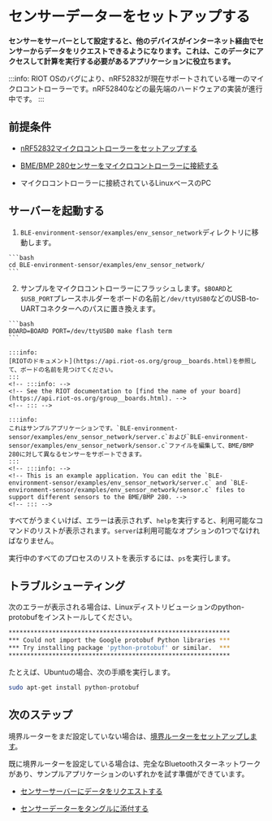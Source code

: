 # センサーデーターをセットアップする
<!-- # Set up a sensor server -->

**センサーをサーバーとして設定すると、他のデバイスがインターネット経由でセンサーからデータをリクエストできるようになります。これは、このデータにアクセスして計算を実行する必要があるアプリケーションに役立ちます。**
<!-- **By setting up a sensor as a server, you can allow other devices to request data from it over the internet. This is useful for applications that need to access this data and perform calculations on it.** -->

:::info:
RIOT OSのバグにより、nRF52832が現在サポートされている唯一のマイクロコントローラーです。nRF52840などの最先端のハードウェアの実装が進行中です。
:::
<!-- :::info: -->
<!-- Due to a bug in RIOT OS, the nRF52832 is the only supported microcontroller at the moment. An implementation for state-of-the-art hardware such as the nRF52840 is in progress. -->
<!-- ::: -->

## 前提条件
<!-- ## Prerequisites -->

- [nRF52832マイクロコントローラーをセットアップする](../how-to-guides/set-up-nrf52-microcontroller.md)
<!-- - [Set up an nRF52832 microcontroller](../how-to-guides/set-up-nrf52-microcontroller.md) -->
- [BME/BMP 280センサーをマイクロコントローラーに接続する](../how-to-guides/connect-bosch-bme-280-bmp-280.md)
<!-- - [Connect a BME/BMP 280 sensor to the microcontroller](../how-to-guides/connect-bosch-bme-280-bmp-280.md) -->
- マイクロコントローラーに接続されているLinuxベースのPC
<!-- - Linux-based PC that's connected to your microcontroller -->

## サーバーを起動する
<!-- ## Start the server -->

1. `BLE-environment-sensor/examples/env_sensor_network`ディレクトリに移動します。
  <!-- 1. Change into the `BLE-environment-sensor/examples/env_sensor_network` directory -->

    ```bash
    cd BLE-environment-sensor/examples/env_sensor_network/
    ```

2. サンプルをマイクロコントローラーにフラッシュします。`$BOARD`と`$USB_PORT`プレースホルダーをボードの名前と`/dev/ttyUSB0`などのUSB-to-UARTコネクターへのパスに置き換えます。
  <!-- 2. Flash the example onto the microcontroller. Replace the `$BOARD` AND `$USB_PORT` placeholders with the name of your board AND the path to your USB-to-UART connector such as `/dev/ttyUSB0` -->

    ```bash
    BOARD=BOARD PORT=/dev/ttyUSB0 make flash term
    ```

    :::info:
    [RIOTのドキュメント](https://api.riot-os.org/group__boards.html)を参照して、ボードの名前を見つけてください。
    :::
    <!-- :::info: -->
    <!-- See the RIOT documentation to [find the name of your board](https://api.riot-os.org/group__boards.html). -->
    <!-- ::: -->

    :::info:
    これはサンプルアプリケーションです。`BLE-environment-sensor/examples/env_sensor_network/server.c`および`BLE-environment-sensor/examples/env_sensor_network/sensor.c`ファイルを編集して、BME/BMP 280に対して異なるセンサーをサポートできます。
    :::
    <!-- :::info: -->
    <!-- This is an example application. You can edit the `BLE-environment-sensor/examples/env_sensor_network/server.c` and `BLE-environment-sensor/examples/env_sensor_network/sensor.c` files to support different sensors to the BME/BMP 280. -->
    <!-- ::: -->

すべてがうまくいけば、エラーは表示されず、`help`を実行すると、利用可能なコマンドのリストが表示されます。`server`は利用可能なオプションの1つでなければなりません。
<!-- If everything went well, you should see no errors, and if you do `help`, you should see a list of available commands. `server` must be one of the available options. -->

実行中のすべてのプロセスのリストを表示するには、`ps`を実行します。
<!-- To see a list of all running processes, do `ps`. -->

## トラブルシューティング
<!-- ## Troubleshooting -->

次のエラーが表示される場合は、Linuxディストリビューションのpython-protobufをインストールしてください。
<!-- If you see the following error, install python-protobuf for your Linux distribution: -->

```bash
*************************************************************
*** Could not import the Google protobuf Python libraries ***
*** Try installing package 'python-protobuf' or similar.  ***
*************************************************************
```

たとえば、Ubuntuの場合、次の手順を実行します。
<!-- For example, for Ubuntu, do the following: -->

```bash
sudo apt-get install python-protobuf
```

## 次のステップ
<!-- ## Next steps -->

境界ルーターをまだ設定していない場合は、[境界ルーターをセットアップします](../how-to-guides/set-up-a-ble-ipv6-border-router.md)。
<!-- If you haven't already set up a border router, [do it now](../how-to-guides/set-up-a-ble-ipv6-border-router.md). -->

既に境界ルーターを設定している場合は、完全なBluetoothスターネットワークがあり、サンプルアプリケーションのいずれかを試す準備ができています。
<!-- If you've already set up a border router, then you have a complete Bluetooth star network, and you're ready to try one of our sample applications: -->

- [センサーサーバーにデータをリクエストする](../how-to-guides/run-an-environment-sensor-and-client.md)
<!-- - [Request data from the sensor server](../how-to-guides/run-an-environment-sensor-and-client.md) -->
- [センサーデーターをタングルに添付する](../how-to-guides/run-an-environment-to-tangle-app.md)
<!-- - [Attach sensor data to the Tangle](../how-to-guides/run-an-environment-to-tangle-app.md) -->
